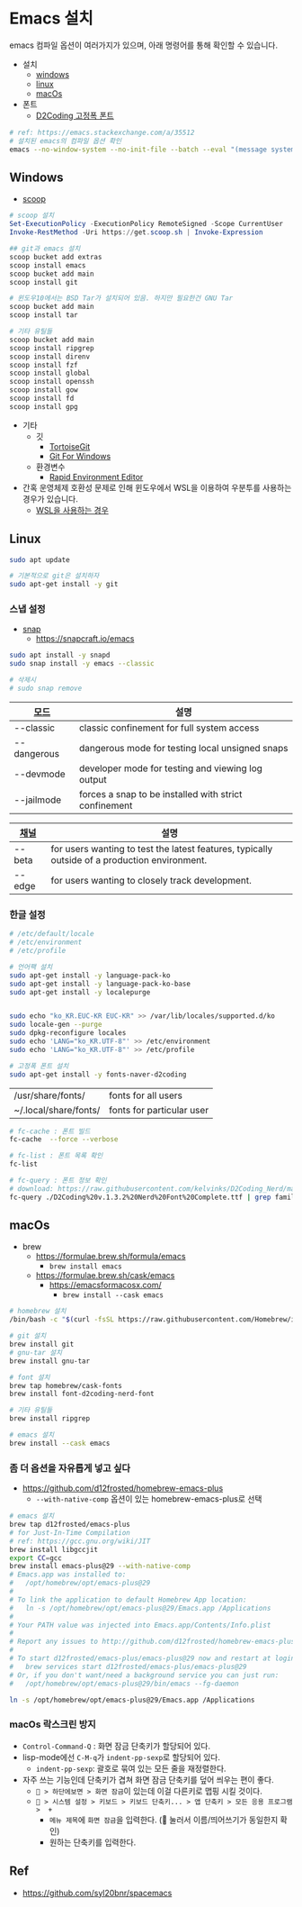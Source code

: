 # Emacs 설치

emacs 컴파일 옵션이 여러가지가 있으며, 아래 명령어를 통해 확인할 수 있습니다.

- 설치
  - [windows](#windows)
  - [linux](#linux)
  - [macOs](#macos)
- 폰트
  - [D2Coding 고정폭 폰트](https://github.com/naver/d2codingfont)

``` sh
# ref: https://emacs.stackexchange.com/a/35512
# 설치된 emacs의 컴파일 옵션 확인
emacs --no-window-system --no-init-file --batch --eval "(message system-configuration-options)"
```

## Windows

- [scoop](https://scoop.sh/)

``` powershell
# scoop 설치
Set-ExecutionPolicy -ExecutionPolicy RemoteSigned -Scope CurrentUser
Invoke-RestMethod -Uri https://get.scoop.sh | Invoke-Expression

## git과 emacs 설치
scoop bucket add extras
scoop install emacs
scoop bucket add main
scoop install git

# 윈도우10에서는 BSD Tar가 설치되어 있음. 하지만 필요한건 GNU Tar
scoop bucket add main
scoop install tar

# 기타 유틸들
scoop bucket add main
scoop install ripgrep
scoop install direnv
scoop install fzf
scoop install global
scoop install openssh
scoop install gow
scoop install fd
scoop install gpg
```

- 기타
  - 깃
    - [TortoiseGit](https://tortoisegit.org)
    - [Git For Windows](https://gitforwindows.org/)
  - 환경변수
    - [Rapid Environment Editor](https://www.rapidee.com/en/about)
- 간혹 운영체제 호환성 문제로 인해 윈도우에서 WSL을 이용하여 우분투를 사용하는 경우가 있습니다.
  - [WSL을 사용하는 경우](https://lispkorea.github.io/etc/wsl/)

## Linux

``` sh
sudo apt update

# 기본적으로 git은 설치하자
sudo apt-get install -y git
```

### 스냅 설정

- [snap](https://snapcraft.io/)
  - <https://snapcraft.io/emacs>

``` sh
sudo apt install -y snapd
sudo snap install -y emacs --classic

# 삭제시
# sudo snap remove
```

| [모드](https://snapcraft.io/docs/install-modes) | 설명                                                  |
| ----------------------------------------------- | ----------------------------------------------------- |
| --classic                                       | classic confinement for full system access            |
| --dangerous                                     | dangerous mode for testing local unsigned snaps       |
| --devmode                                       | developer mode for testing and viewing log output     |
| --jailmode                                      | forces a snap to be installed with strict confinement |

| [채널](https://snapcraft.io/docs/channels) | 설명                                                                                          |
| ------------------------------------------ | --------------------------------------------------------------------------------------------- |
| --beta                                     | for users wanting to test the latest features, typically outside of a production environment. |
| --edge                                     | for users wanting to closely track development.                                               |



### 한글 설정

``` sh
# /etc/default/locale
# /etc/environment
# /etc/profile

# 언어팩 설치
sudo apt-get install -y language-pack-ko
sudo apt-get install -y language-pack-ko-base
sudo apt-get install -y localepurge


sudo echo "ko_KR.EUC-KR EUC-KR" >> /var/lib/locales/supported.d/ko
sudo locale-gen --purge
sudo dpkg-reconfigure locales
sudo echo 'LANG="ko_KR.UTF-8"' >> /etc/environment
sudo echo 'LANG="ko_KR.UTF-8"' >> /etc/profile

# 고정폭 폰트 설치
sudo apt-get install -y fonts-naver-d2coding 
```

|                       |                           |
| --------------------- | ------------------------- |
| /usr/share/fonts/     | fonts for all users       |
| ~/.local/share/fonts/ | fonts for particular user |

``` sh
# fc-cache : 폰트 빌드
fc-cache  --force --verbose

# fc-list : 폰트 목록 확인
fc-list

# fc-query : 폰트 정보 확인
# download: https://raw.githubusercontent.com/kelvinks/D2Coding_Nerd/master/D2Coding%20v.1.3.2%20Nerd%20Font%20Complete.ttf
fc-query ./D2Coding%20v.1.3.2%20Nerd%20Font%20Complete.ttf | grep family
```

## macOs

- brew
  - <https://formulae.brew.sh/formula/emacs>
    - `brew install emacs`
  - <https://formulae.brew.sh/cask/emacs>
    - <https://emacsformacosx.com/>
      - `brew install --cask emacs`

``` sh
# homebrew 설치
/bin/bash -c "$(curl -fsSL https://raw.githubusercontent.com/Homebrew/install/HEAD/install.sh)"

# git 설치
brew install git
# gnu-tar 설치
brew install gnu-tar

# font 설치
brew tap homebrew/cask-fonts
brew install font-d2coding-nerd-font

# 기타 유틸들
brew install ripgrep
```

``` sh
# emacs 설치
brew install --cask emacs
```

### 좀 더 옵션을 자유롭게 넣고 싶다

- <https://github.com/d12frosted/homebrew-emacs-plus>
  - `--with-native-comp` 옵션이 있는 homebrew-emacs-plus로 선택

``` sh
# emacs 설치
brew tap d12frosted/emacs-plus
# for Just-In-Time Compilation
# ref: https://gcc.gnu.org/wiki/JIT
brew install libgccjit
export CC=gcc
brew install emacs-plus@29 --with-native-comp 
# Emacs.app was installed to:
#   /opt/homebrew/opt/emacs-plus@29
#
# To link the application to default Homebrew App location:
#   ln -s /opt/homebrew/opt/emacs-plus@29/Emacs.app /Applications
#
# Your PATH value was injected into Emacs.app/Contents/Info.plist
#
# Report any issues to http://github.com/d12frosted/homebrew-emacs-plus
#
# To start d12frosted/emacs-plus/emacs-plus@29 now and restart at login:
#   brew services start d12frosted/emacs-plus/emacs-plus@29
# Or, if you don't want/need a background service you can just run:
#   /opt/homebrew/opt/emacs-plus@29/bin/emacs --fg-daemon

ln -s /opt/homebrew/opt/emacs-plus@29/Emacs.app /Applications
```

### macOs 락스크린 방지


- `Control-Command-Q` : 화면 잠금 단축키가 할당되어 있다.
- lisp-mode에선 `C-M-q`가 `indent-pp-sexp`로 할당되어 있다.
  - `indent-pp-sexp`: 괄호로 묶여 있는 모든 줄을 재정렬한다.
- 자주 쓰는 기능인데 단축키가 겹쳐 화면 잠금 단축키를 덮어 씌우는 편이 좋다.
  - `🍎 > 하단에보면 > 화면 잠금`이 있는데 이걸 다른키로 맵핑 시킬 것이다.
  - `🍎 > 시스템 설정 > 키보드 > 키보드 단축키... > 앱 단축키 > 모든 응용 프로그램 >  +`
    - `메뉴 제목`에 `화면 잠금`을 입력한다. ( 눌러서 이름/띄어쓰기가 동일한지 확인)
    - 원하는 단축키를 입력한다.


## Ref

- <https://github.com/syl20bnr/spacemacs>